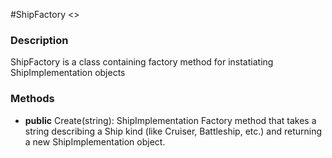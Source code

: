 #ShipFactory <<static>>
### Description
ShipFactory is a class containing factory method for instatiating ShipImplementation objects


### Methods
  - **public** Create(string): ShipImplementation
    Factory method that takes a string describing a Ship kind (like Cruiser, Battleship, etc.) and returning a new ShipImplementation object.